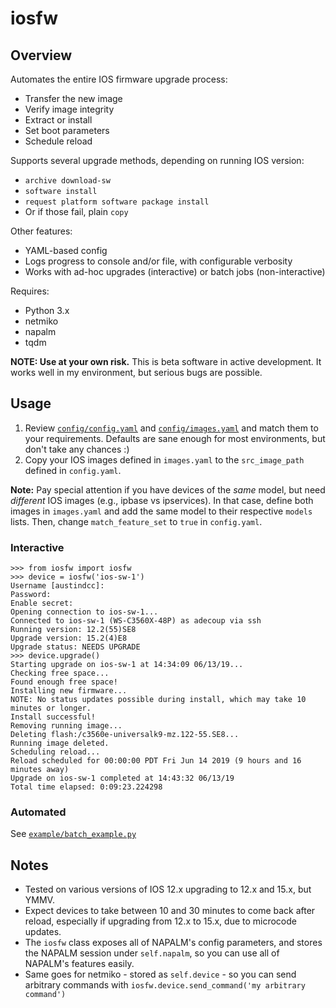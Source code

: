 # iosfw

## Overview

Automates the entire IOS firmware upgrade process:
* Transfer the new image
* Verify image integrity
* Extract or install
* Set boot parameters
* Schedule reload

Supports several upgrade methods, depending on running IOS version:
* `archive download-sw`
* `software install`
* `request platform software package install`
* Or if those fail, plain `copy` 

Other features:
* YAML-based config
* Logs progress to console and/or file, with configurable verbosity
* Works with ad-hoc upgrades (interactive) or batch jobs (non-interactive)

Requires:
* Python 3.x
* netmiko
* napalm
* tqdm

**NOTE: Use at your own risk.** This is beta software in active development. It works well in my environment, but serious bugs are possible.

## Usage

1. Review [`config/config.yaml`](https://github.com/austind/iosfw/blob/master/config/config.yaml) and [`config/images.yaml`](https://github.com/austind/iosfw/blob/master/config/images.yaml) and match them to your requirements. Defaults are sane enough for most environments, but don't take any chances :)
1. Copy your IOS images defined in `images.yaml` to the `src_image_path` defined in `config.yaml`.

**Note:** Pay special attention if you have devices of the *same* model, but need *different* IOS images (e.g., ipbase vs ipservices). In that case, define both images in `images.yaml` and add the same model to their respective `models` lists. Then, change `match_feature_set` to `true` in `config.yaml`.

### Interactive

```
>>> from iosfw import iosfw
>>> device = iosfw('ios-sw-1')
Username [austindcc]:
Password:
Enable secret:
Opening connection to ios-sw-1...
Connected to ios-sw-1 (WS-C3560X-48P) as adecoup via ssh
Running version: 12.2(55)SE8
Upgrade version: 15.2(4)E8
Upgrade status: NEEDS UPGRADE
>>> device.upgrade()
Starting upgrade on ios-sw-1 at 14:34:09 06/13/19...
Checking free space...
Found enough free space!
Installing new firmware...
NOTE: No status updates possible during install, which may take 10 minutes or longer.
Install successful!
Removing running image...
Deleting flash:/c3560e-universalk9-mz.122-55.SE8...
Running image deleted.
Scheduling reload...
Reload scheduled for 00:00:00 PDT Fri Jun 14 2019 (9 hours and 16 minutes away)
Upgrade on ios-sw-1 completed at 14:43:32 06/13/19
Total time elapsed: 0:09:23.224298
```

### Automated

See [`example/batch_example.py`](https://github.com/austind/iosfw/blob/master/example/batch_example.py)

## Notes

* Tested on various versions of IOS 12.x upgrading to 12.x and 15.x, but YMMV.
* Expect devices to take between 10 and 30 minutes to come back after reload, especially if upgrading from 12.x to 15.x, due to microcode updates.
* The `iosfw` class exposes all of NAPALM's config parameters, and stores the NAPALM session under `self.napalm`, so you can use all of NAPALM's features easily.
* Same goes for netmiko - stored as `self.device` - so you can send arbitrary commands with `iosfw.device.send_command('my arbitrary command')`
